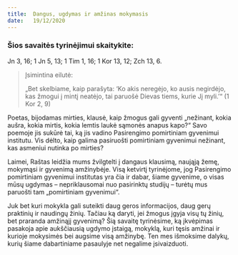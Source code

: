```yaml
---
title:  Dangus, ugdymas ir amžinas mokymasis
date:   19/12/2020
---
```


### Šios savaitės tyrinėjimui skaitykite:
Jn 3, 16; 1 Jn 5, 13; 1 Tim 1, 16; 1 Kor 13, 12; Zch 13, 6.

> <p>Įsimintina eilutė:</p>
> „Bet skelbiame, kaip parašyta: ‘Ko akis neregėjo, ko ausis negirdėjo, kas žmogui į mintį neatėjo, tai paruošė Dievas tiems, kurie Jį myli.ʼ“ (1 Kor 2, 9)

Poetas, bijodamas mirties, klausė, kaip žmogus gali gyventi „nežinant, kokia aušra, kokia mirtis, kokia lemtis laukė sąmonės anapus kapo?“ Savo poemoje jis sukūrė tai, ką jis vadino Pasirengimo pomirtiniam gyvenimui institutu. Vis dėlto, kaip galima pasiruošti pomirtiniam gyvenimui nežinant, kas asmeniui nutinka po mirties?

Laimei, Raštas leidžia mums žvilgtelti į dangaus klausimą, naująją žemę, mokymąsi ir gyvenimą amžinybėje. Visą ketvirtį tyrinėjome, jog Pasirengimo pomirtiniam gyvenimui institutas yra čia ir dabar, šiame gyvenime, o visas mūsų ugdymas – nepriklausomai nuo pasirinktų studijų – turėtų mus paruošti tam „pomirtiniam gyvenimui“.

Juk bet kuri mokykla gali suteikti daug geros informacijos, daug gerų praktinių ir naudingų žinių. Tačiau ką daryti, jei žmogus įgyja visų tų žinių, bet praranda amžinąjį gyvenimą? Šią savaitę tyrinėsime, ką įkvėpimas pasakoja apie aukščiausią ugdymo įstaigą, mokyklą, kuri tęsis amžinai ir kurioje mokysimės bei augsime visą amžinybę. Ten mes išmoksime dalykų, kurių šiame dabartiniame pasaulyje net negalime įsivaizduoti.